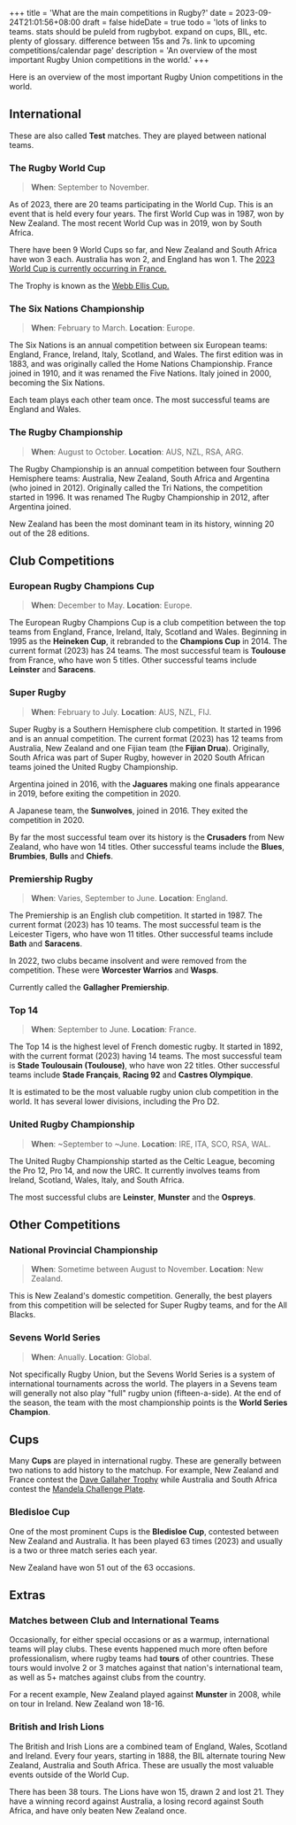 +++
title = 'What are the main competitions in Rugby?'
date = 2023-09-24T21:01:56+08:00
draft = false
hideDate = true
todo = 'lots of links to teams. stats should be puleld from rugbybot. expand on cups, BIL, etc. plenty of glossary. difference between 15s and 7s. link to upcoming competitions/calendar page'
description = 'An overview of the most important Rugby Union competitions in the world.'
+++

Here is an overview of the most important Rugby Union competitions in the world.

## International 

These are also called **Test** matches. They are played between national teams.

### The Rugby World Cup

> **When**: September to November. 

As of 2023, there are 20 teams participating in the World Cup. This is an event that is held every four years. The first World Cup was in 1987, won by New Zealand. The most recent World Cup was in 2019, won by South Africa.

There have been 9 World Cups so far, and New Zealand and South Africa have won 3 each. Australia has won 2, and England has won 1. The [2023 World Cup is currently occurring in France.](https://www.rugbyworldcup.com)

The Trophy is known as the [Webb Ellis Cup.](https://en.wikipedia.org/wiki/Webb_Ellis_Cup)

### The Six Nations Championship

> **When**: February to March. **Location**: Europe.

The Six Nations is an annual competition between six European teams: England, France, Ireland, Italy, Scotland, and Wales. The first edition was in 1883, and was originally called the Home Nations Championship. France joined in 1910, and it was renamed the Five Nations. Italy joined in 2000, becoming the Six Nations.

Each team plays each other team once. The most successful teams are England and Wales.

### The Rugby Championship

> **When**: August to October. **Location**: AUS, NZL, RSA, ARG.

The Rugby Championship is an annual competition between four Southern Hemisphere teams: Australia, New Zealand, South Africa and Argentina (who joined in 2012). Originally called the Tri Nations, the competition started in 1996. It was renamed The Rugby Championship in 2012, after Argentina joined.

New Zealand has been the most dominant team in its history, winning 20 out of the 28 editions.

## Club Competitions

### European Rugby Champions Cup

> **When**: December to May. **Location**: Europe.

The European Rugby Champions Cup is a club competition between the top teams from England, France, Ireland, Italy, Scotland and Wales. Beginning in 1995 as the **Heineken Cup**, it rebranded to the **Champions Cup** in 2014. The current format (2023) has 24 teams. The most successful team is **Toulouse** from France, who have won 5 titles. Other successful teams include **Leinster** and **Saracens**.

### Super Rugby

> **When**: February to July. **Location**: AUS, NZL, FIJ.

Super Rugby is a Southern Hemisphere club competition. It started in 1996 and is an annual competition. The current format (2023) has 12 teams from Australia, New Zealand and one Fijian team (the **Fijian Drua**). Originally, South Africa was part of Super Rugby, however in 2020 South African teams joined the United Rugby Championship. 

Argentina joined in 2016, with the **Jaguares** making one finals appearance in 2019, before exiting the competition in 2020.

A Japanese team, the **Sunwolves**, joined in 2016. They exited the competition in 2020.

By far the most successful team over its history is the **Crusaders** from New Zealand, who have won 14 titles. Other successful teams include the **Blues**, **Brumbies**, **Bulls** and **Chiefs**.

### Premiership Rugby

> **When**: Varies, September to June. **Location**: England.

The Premiership is an English club competition. It started in 1987. The current format (2023) has 10 teams. The most successful team is the Leicester Tigers, who have won 11 titles. Other successful teams include **Bath** and **Saracens**.

In 2022, two clubs became insolvent and were removed from the competition. These were **Worcester Warrios** and **Wasps**.

Currently called the **Gallagher Premiership**.

### Top 14

> **When**: September to June. **Location**: France.

The Top 14 is the highest level of French domestic rugby. It started in 1892, with the current format (2023) having 14 teams. The most successful team is **Stade Toulousain (Toulouse)**, who have won 22 titles. Other successful teams include **Stade Français**, **Racing 92** and **Castres Olympique**.

It is estimated to be the most valuable rugby union club competition in the world. It has several lower divisions, including the Pro D2.

### United Rugby Championship 

> **When**: ~September to ~June. **Location**: IRE, ITA, SCO, RSA, WAL.

The United Rugby Championship started as the Celtic League, becoming the Pro 12, Pro 14, and now the URC. It currently involves teams from Ireland, Scotland, Wales, Italy, and South Africa.

The most successful clubs are **Leinster**, **Munster** and the **Ospreys**.

## Other Competitions

### National Provincial Championship

> **When**: Sometime between August to November. **Location**: New Zealand.

This is New Zealand's domestic competition. Generally, the best players from this competition will be selected for Super Rugby teams, and for the All Blacks.

### Sevens World Series

> **When**: Anually. **Location**: Global.

Not specifically Rugby Union, but the Sevens World Series is a system of international tournaments across the world. The players in a Sevens team will generally not also play "full" rugby union (fifteen-a-side). At the end of the season, the team with the most championship points is the **World Series Champion**.

## Cups

Many **Cups** are played in international rugby. These are generally between two nations to add history to the matchup. For example, New Zealand and France contest the [Dave Gallaher Trophy](https://en.wikipedia.org/wiki/Dave_Gallaher) while Australia and South Africa contest the [Mandela Challenge Plate](https://en.wikipedia.org/wiki/Mandela_Challenge_Plate).

### Bledisloe Cup

One of the most prominent Cups is the **Bledisloe Cup**, contested between New Zealand and Australia. It has been played 63 times (2023) and usually is a two or three match series each year.

New Zealand have won 51 out of the 63 occasions.

## Extras

### Matches between Club and International Teams

Occasionally, for either special occasions or as a warmup, international teams will play clubs. These events happened much more often before professionalism, where rugby teams had **tours** of other countries. These tours would involve 2 or 3 matches against that nation's international team, as well as 5+ matches against clubs from the country.

For a recent example, New Zealand played against **Munster** in 2008, while on tour in Ireland. New Zealand won 18-16.

### British and Irish Lions

The British and Irish Lions are a combined team of England, Wales, Scotland and Ireland. Every four years, starting in 1888, the BIL alternate touring New Zealand, Australia and South Africa. These are usually the most valuable events outside of the World Cup.

There has been 38 tours. The Lions have won 15, drawn 2 and lost 21. They have a winning record against Australia, a losing record against South Africa, and have only beaten New Zealand once.
